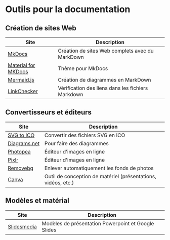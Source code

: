 # Outils pour la documentation

## Création de sites Web

| Site                                                                | Description                                       |
| ------------------------------------------------------------------- | ------------------------------------------------- |
| [MkDocs](https://www.mkdocs.org)                                    | Création de sites Web complets avec du MarkDown   |
| [Material for MKDocs](https://squidfunk.github.io/mkdocs-material/) | Thème pour MkDocs                                 |
| [Mermaid.js](https://mermaid-js.github.io/mermaid/#/)               | Création de diagrammes en MarkDown                |
| [LinkChecker](https://github.com/scivision/linkchecker-markdown)    | Vérification des liens dans les fichiers Markdown |

## Convertisseurs et éditeurs

| Site                                              | Description                                                   |
| ------------------------------------------------- | ------------------------------------------------------------- |
| [SVG to ICO](https://cloudconvert.com/svg-to-ico) | Convertir des fichiers SVG en ICO                             |
| [Diagrams.net](https://www.diagrams.net)          | Pour faire des diagrammes                                     |
| [Photopea](https://www.photopea.com)              | Éditeur d'images en ligne                                     |
| [Pixlr](https://pixlr.com/x/)                     | Éditeur d'images en ligne                                     |
| [Removebg](https://remove.bg)                     | Enlever automatiquement les fonds de photos                   |
| [Canva](https://www.canva.com)                    | Outil de conception de matériel (présentations, vidéos, etc.) |

## Modèles et matérial

| Site                                   | Description                                         |
| -------------------------------------- | --------------------------------------------------- |
| [Slidesmedia](https://slidesmania.com) | Modèles de présentation Powerpoint et Google Slides |
